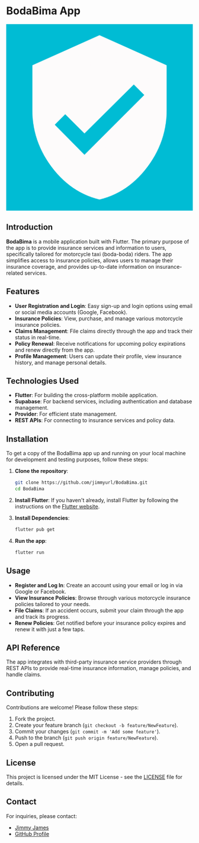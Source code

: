 
# BodaBima App

![BodaBima Logo](assets/icons/logo.png)

## Introduction

**BodaBima** is a mobile application built with Flutter. The primary purpose of the app is to provide insurance services and information to users, specifically tailored for motorcycle taxi (boda-boda) riders. The app simplifies access to insurance policies, allows users to manage their insurance coverage, and provides up-to-date information on insurance-related services.

## Features

- **User Registration and Login**: Easy sign-up and login options using email or social media accounts (Google, Facebook).
- **Insurance Policies**: View, purchase, and manage various motorcycle insurance policies.
- **Claims Management**: File claims directly through the app and track their status in real-time.
- **Policy Renewal**: Receive notifications for upcoming policy expirations and renew directly from the app.
- **Profile Management**: Users can update their profile, view insurance history, and manage personal details.

## Technologies Used

- **Flutter**: For building the cross-platform mobile application.
- **Supabase**: For backend services, including authentication and database management.
- **Provider**: For efficient state management.
- **REST APIs**: For connecting to insurance services and policy data.

## Installation

To get a copy of the BodaBima app up and running on your local machine for development and testing purposes, follow these steps:

1. **Clone the repository**:
    ```bash
    git clone https://github.com/jimmyurl/BodaBima.git
    cd BodaBima
    ```

2. **Install Flutter**: If you haven't already, install Flutter by following the instructions on the [Flutter website](https://flutter.dev/docs/get-started/install).

3. **Install Dependencies**:
    ```bash
    flutter pub get
    ```

4. **Run the app**:
    ```bash
    flutter run
    ```

## Usage

- **Register and Log In**: Create an account using your email or log in via Google or Facebook.
- **View Insurance Policies**: Browse through various motorcycle insurance policies tailored to your needs.
- **File Claims**: If an accident occurs, submit your claim through the app and track its progress.
- **Renew Policies**: Get notified before your insurance policy expires and renew it with just a few taps.

## API Reference

The app integrates with third-party insurance service providers through REST APIs to provide real-time insurance information, manage policies, and handle claims.

## Contributing

Contributions are welcome! Please follow these steps:

1. Fork the project.
2. Create your feature branch (`git checkout -b feature/NewFeature`).
3. Commit your changes (`git commit -m 'Add some feature'`).
4. Push to the branch (`git push origin feature/NewFeature`).
5. Open a pull request.

## License

This project is licensed under the MIT License - see the [LICENSE](LICENSE) file for details.

## Contact

For inquiries, please contact:

- [Jimmy James](mailto:jimmy.james365@gmail.com)
- [GitHub Profile](https://github.com/jimmyurl)

